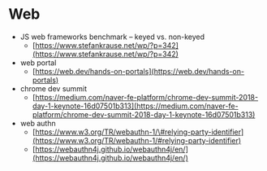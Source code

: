 # Web

* JS web frameworks benchmark – keyed vs. non-keyed
  * [https://www.stefankrause.net/wp/?p=342](https://www.stefankrause.net/wp/?p=342)
* web portal
  * [https://web.dev/hands-on-portals](https://web.dev/hands-on-portals)
* chrome dev summit
  * [https://medium.com/naver-fe-platform/chrome-dev-summit-2018-day-1-keynote-16d07501b313](https://medium.com/naver-fe-platform/chrome-dev-summit-2018-day-1-keynote-16d07501b313)
* web authn
  * [https://www.w3.org/TR/webauthn-1/\#relying-party-identifier](https://www.w3.org/TR/webauthn-1/#relying-party-identifier)
  * [https://webauthn4j.github.io/webauthn4j/en/](https://webauthn4j.github.io/webauthn4j/en/)


